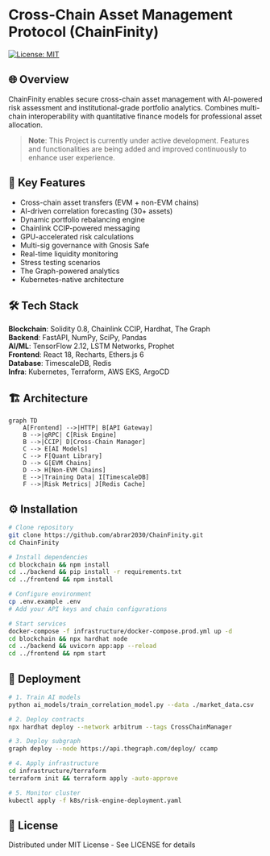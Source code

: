 # Cross-Chain Asset Management Protocol (ChainFinity)  
[![License: MIT](https://img.shields.io/badge/License-MIT-yellow.svg)](https://opensource.org/licenses/MIT)  

## 🌐 Overview  
ChainFinity enables secure cross-chain asset management with AI-powered risk assessment and institutional-grade portfolio analytics. Combines multi-chain interoperability with quantitative finance models for professional asset allocation.

> **Note**: This Project is currently under active development. Features and functionalities are being added and improved continuously to enhance user experience.

## 🚀 Key Features  
- Cross-chain asset transfers (EVM + non-EVM chains)  
- AI-driven correlation forecasting (30+ assets)  
- Dynamic portfolio rebalancing engine  
- Chainlink CCIP-powered messaging  
- GPU-accelerated risk calculations  
- Multi-sig governance with Gnosis Safe  
- Real-time liquidity monitoring  
- Stress testing scenarios  
- The Graph-powered analytics  
- Kubernetes-native architecture  

## 🛠️ Tech Stack  
**Blockchain**: Solidity 0.8, Chainlink CCIP, Hardhat, The Graph  
**Backend**: FastAPI, NumPy, SciPy, Pandas  
**AI/ML**: TensorFlow 2.12, LSTM Networks, Prophet  
**Frontend**: React 18, Recharts, Ethers.js 6  
**Database**: TimescaleDB, Redis  
**Infra**: Kubernetes, Terraform, AWS EKS, ArgoCD  

## 🏗️ Architecture  
```mermaid
graph TD  
    A[Frontend] -->|HTTP| B[API Gateway]  
    B -->|gRPC| C[Risk Engine]  
    B -->|CCIP| D[Cross-Chain Manager]  
    C --> E[AI Models]  
    C --> F[Quant Library]  
    D --> G[EVM Chains]  
    D --> H[Non-EVM Chains]  
    E -->|Training Data| I[TimescaleDB]  
    F -->|Risk Metrics| J[Redis Cache]
```

## ⚙️ Installation  
```bash
# Clone repository  
git clone https://github.com/abrar2030/ChainFinity.git
cd ChainFinity  

# Install dependencies  
cd blockchain && npm install  
cd ../backend && pip install -r requirements.txt  
cd ../frontend && npm install  

# Configure environment  
cp .env.example .env  
# Add your API keys and chain configurations  

# Start services  
docker-compose -f infrastructure/docker-compose.prod.yml up -d  
cd blockchain && npx hardhat node  
cd ../backend && uvicorn app:app --reload  
cd ../frontend && npm start  
```

## 🚢 Deployment  
```bash
# 1. Train AI models  
python ai_models/train_correlation_model.py --data ./market_data.csv  

# 2. Deploy contracts  
npx hardhat deploy --network arbitrum --tags CrossChainManager  

# 3. Deploy subgraph  
graph deploy --node https://api.thegraph.com/deploy/ ccamp  

# 4. Apply infrastructure  
cd infrastructure/terraform  
terraform init && terraform apply -auto-approve  

# 5. Monitor cluster  
kubectl apply -f k8s/risk-engine-deployment.yaml  
```

## 📄 License  
Distributed under MIT License - See LICENSE for details  
